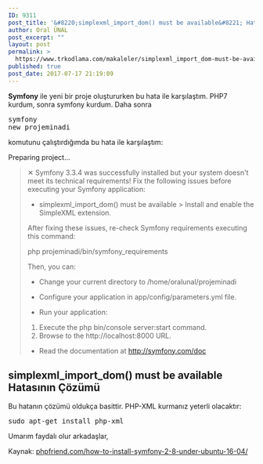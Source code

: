 ```yaml
---
ID: 9311
post_title: '&#8220;simplexml_import_dom() must be available&#8221; Hatası ve Çözümü'
author: Oral ÜNAL
post_excerpt: ""
layout: post
permalink: >
  https://www.trkodlama.com/makaleler/simplexml_import_dom-must-be-available-hatasi-cozumu-9311.html
published: true
post_date: 2017-07-17 21:19:09
---
```

<strong>Symfony</strong> ile yeni bir proje oluştururken bu hata ile karşılaştım. PHP7 kurdum, sonra symfony kurdum. Daha sonra <pre class="class:prettyprint lang-sh data-start-line:1 data-visibility:visible data-highlight: data-caption: decode:1 " >symfony new projeminadi</pre> komutunu çalıştırdığımda bu hata ile karşılaştım:

Preparing project...
<blockquote>✕ Symfony 3.3.4 was successfully installed but your system doesn't meet its
technical requirements! Fix the following issues before executing
your Symfony application:

* simplexml_import_dom() must be available
&gt; Install and enable the SimpleXML extension.

After fixing these issues, re-check Symfony requirements executing this command:

php projeminadi/bin/symfony_requirements

Then, you can:

* Change your current directory to /home/oralunal/projeminadi

* Configure your application in app/config/parameters.yml file.

* Run your application:
1. Execute the php bin/console server:start command.
2. Browse to the http://localhost:8000 URL.

* Read the documentation at http://symfony.com/doc</blockquote>
<h2>simplexml_import_dom() must be available Hatasının Çözümü</h2>
Bu hatanın çözümü oldukça basittir. PHP-XML kurmanız yeterli olacaktır:
<pre class="prettyprint lang-sh" data-start-line="1" data-visibility="visible" data-highlight="" data-caption="">sudo apt-get install php-xml</pre>
Umarım faydalı olur arkadaşlar,

Kaynak: <a href="http://www.phpfriend.com/how-to-install-symfony-2-8-under-ubuntu-16-04/">phpfriend.com/how-to-install-symfony-2-8-under-ubuntu-16-04/</a>